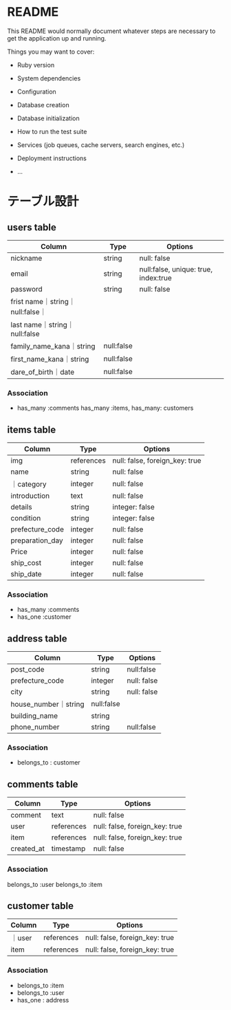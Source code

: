 # README

This README would normally document whatever steps are necessary to get the
application up and running.

Things you may want to cover:

* Ruby version

* System dependencies

* Configuration

* Database creation

* Database initialization

* How to run the test suite

* Services (job queues, cache servers, search engines, etc.)

* Deployment instructions

* ...
# テーブル設計

## users table

| Column   | Type   | Options     |
| -------- | ------ | ----------- |
| nickname     | string | null: false |
| email    | string | null:false, unique: true, index:true|
| password | string | null: false |
| frist name｜string｜null:false｜
| last name｜string｜null:false|
| family_name_kana｜string|null:false|
| first_name_kana｜string|null:false|
| dare_of_birth｜date|null:false|


### Association

- has_many :comments
has_many :items,
has_many: customers



## items table 

| Column | Type       | Options                        |
| ------ | ---------- | ------------------------------ |
| img   | references | null: false, foreign_key: true |
| name   | string | null: false| 
｜category|integer | null: false |
|introduction|text|null: false|
|details|string | integer: false |
| condition|string | integer: false |
| prefecture_code| integer | null: false |
| preparation_day| integer | null: false |
| Price| integer | null: false |
| ship_cost | integer | null: false |
| ship_date| integer | null: false |



### Association

- has_many :comments 
- has_one :customer




## address table

| Column  | Type       | Options                        |
| ------- | ---------- | ------------------------------ |
| post_code|string|null:false|
| prefecture_code    | integer | null: false|
| city    | string | null: false|
| house_number｜string|null:false|
| building_name|string|
| phone_number|string|null:false|





### Association

- belongs_to : customer

## comments table

| Column  | Type       | Options                        |
| ------- | ---------- | ------------------------------ |
| comment|	text	|null: false|
|user	|references	|null: false, foreign_key: true|
|item	|references	|null: false, foreign_key: true|
|created_at	|timestamp	|null: false|


### Association
belongs_to :user
belongs_to :item



## customer table

| Column   | Type   | Options     |
| -------- | ------ | ----------- |
｜user |references|null: false, foreign_key: true
|item |references|null: false, foreign_key: true
### Association
- belongs_to :item
- belongs_to :user
- has_one : address 